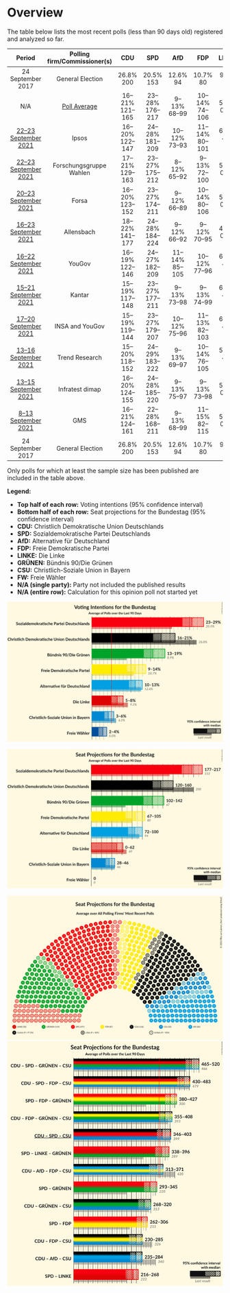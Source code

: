 # Overview

The table below lists the most recent polls (less than 90 days old) registered and analyzed so far.

| Period     | Polling firm/Commissioner(s) | CDU | SPD | AfD | FDP | LINKE | GRÜNEN | CSU | FW |
|:----------:|:----------------------------:|:--:|:--:|:--:|:--:|:--:|:--:|:--:|:--:|
| 24 September 2017 | General Election | 26.8% <br> 200 | 20.5% <br> 153 | 12.6% <br> 94 | 10.7% <br> 80 | 9.2% <br> 69 | 8.9% <br> 67 | 6.2% <br> 46 | 0.0% <br> 0 |
| N/A | [Poll Average](average.html) | 16–21% <br> 121–165 | 23–28% <br> 176–217 | 9–13% <br> 68–99 | 10–14% <br> 74–106 | 5–8% <br> 0–62 | 13–18% <br> 102–140 | 3–6% <br> 28–46 | 2–4% <br> 0 |
| [22–23 September 2021](2021-09-23-Ipsos.html) | Ipsos | 16–20% <br> 122–147 | 24–28% <br> 181–209 | 10–12% <br> 73–93 | 11–14% <br> 80–101 | 6–8% <br> 45–61 | 14–18% <br> 108–132 | 3–5% <br> 28–41 | N/A <br> N/A |
| [22–23 September 2021](2021-09-23-ForschungsgruppeWahlen.html) | Forschungsgruppe Wahlen | 17–21% <br> 129–163 | 23–27% <br> 175–212 | 8–12% <br> 65–92 | 9–13% <br> 72–100 | 5–7% <br> 0–56 | 15–19% <br> 112–145 | 3–6% <br> 29–46 | 2–4% <br> 0 |
| [20–23 September 2021](2021-09-23-Forsa.html) | Forsa | 16–20% <br> 123–152 | 23–27% <br> 174–211 | 9–12% <br> 66–89 | 10–14% <br> 80–106 | 5–7% <br> 0–56 | 15–19% <br> 116–146 | 3–5% <br> 28–43 | 2–4% <br> 0 |
| [16–23 September 2021](2021-09-23-Allensbach.html) | Allensbach | 18–22% <br> 141–177 | 24–28% <br> 184–224 | 9–12% <br> 66–92 | 9–12% <br> 70–95 | 4–6% <br> 0–47 | 14–18% <br> 110–141 | 4–6% <br> 32–49 | N/A <br> N/A |
| [16–22 September 2021](2021-09-22-YouGov.html) | YouGov | 16–19% <br> 122–146 | 24–27% <br> 182–209 | 11–14% <br> 85–105 | 10–12% <br> 77–96 | 6–8% <br> 47–63 | 13–16% <br> 99–120 | 3–5% <br> 28–40 | 2–3% <br> 0 |
| [15–21 September 2021](2021-09-21-Kantar.html) | Kantar | 15–19% <br> 117–148 | 23–27% <br> 177–211 | 9–13% <br> 73–98 | 9–13% <br> 74–99 | 6–8% <br> 45–65 | 14–18% <br> 110–139 | 3–5% <br> 26–42 | N/A <br> N/A |
| [17–20 September 2021](2021-09-20-INSAandYouGov.html) | INSA and YouGov | 15–19% <br> 119–144 | 23–27% <br> 179–207 | 10–12% <br> 75–96 | 11–13% <br> 82–103 | 6–8% <br> 43–59 | 14–17% <br> 104–128 | 4–6% <br> 35–50 | N/A <br> N/A |
| [13–16 September 2021](2021-09-16-TrendResearch.html) | Trend Research | 15–20% <br> 118–152 | 24–29% <br> 183–222 | 9–13% <br> 69–97 | 10–14% <br> 76–105 | 5–8% <br> 42–65 | 13–17% <br> 97–129 | 3–5% <br> 26–43 | N/A <br> N/A |
| [13–15 September 2021](2021-09-15-Infratestdimap.html) | Infratest dimap | 16–20% <br> 124–155 | 24–28% <br> 185–220 | 9–13% <br> 75–97 | 9–13% <br> 73–98 | 5–7% <br> 0–56 | 13–17% <br> 103–131 | 3–5% <br> 28–42 | 2–4% <br> 0 |
| [8–13 September 2021](2021-09-13-GMS.html) | GMS | 16–21% <br> 124–161 | 22–28% <br> 168–211 | 9–13% <br> 68–99 | 11–15% <br> 82–115 | 5–8% <br> 0–57 | 14–18% <br> 104–139 | 3–6% <br> 27–46 | N/A <br> N/A |
| 24 September 2017 | General Election | 26.8% <br> 200 | 20.5% <br> 153 | 12.6% <br> 94 | 10.7% <br> 80 | 9.2% <br> 69 | 8.9% <br> 67 | 6.2% <br> 46 | 0.0% <br> 0 |

Only polls for which at least the sample size has been published are included in the table above.

**Legend:**
+ **Top half of each row:** Voting intentions (95% confidence interval)
+ **Bottom half of each row:** Seat projections for the Bundestag (95% confidence interval)
+ **CDU:** Christlich Demokratische Union Deutschlands
+ **SPD:** Sozialdemokratische Partei Deutschlands
+ **AfD:** Alternative für Deutschland
+ **FDP:** Freie Demokratische Partei
+ **LINKE:** Die Linke
+ **GRÜNEN:** Bündnis 90/Die Grünen
+ **CSU:** Christlich-Soziale Union in Bayern
+ **FW:** Freie Wähler
+ **N/A (single party):** Party not included the published results
+ **N/A (entire row):** Calculation for this opinion poll not started yet


![Graph with voting intentions not yet produced](average.png "Voting Intentions")

![Graph with seats not yet produced](average-seats.png "Seats")

![Graph with seating plan not yet produced](average-seating-plan.png "Seating Plan")
![Graph with coalitions seats not yet produced](average-coalitions-seats.png "Coalitions Seats")
